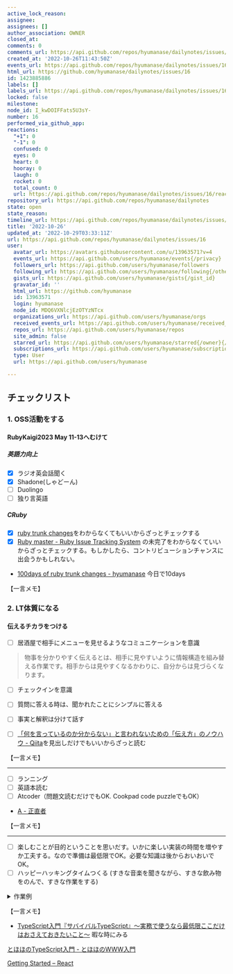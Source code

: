 ```yaml
---
active_lock_reason: 
assignee: 
assignees: []
author_association: OWNER
closed_at: 
comments: 0
comments_url: https://api.github.com/repos/hyumanase/dailynotes/issues/16/comments
created_at: '2022-10-26T11:43:50Z'
events_url: https://api.github.com/repos/hyumanase/dailynotes/issues/16/events
html_url: https://github.com/hyumanase/dailynotes/issues/16
id: 1423885886
labels: []
labels_url: https://api.github.com/repos/hyumanase/dailynotes/issues/16/labels{/name}
locked: false
milestone: 
node_id: I_kwDOIFFats5U3sY-
number: 16
performed_via_github_app: 
reactions:
  "+1": 0
  "-1": 0
  confused: 0
  eyes: 0
  heart: 0
  hooray: 0
  laugh: 0
  rocket: 0
  total_count: 0
  url: https://api.github.com/repos/hyumanase/dailynotes/issues/16/reactions
repository_url: https://api.github.com/repos/hyumanase/dailynotes
state: open
state_reason: 
timeline_url: https://api.github.com/repos/hyumanase/dailynotes/issues/16/timeline
title: '2022-10-26'
updated_at: '2022-10-29T03:33:11Z'
url: https://api.github.com/repos/hyumanase/dailynotes/issues/16
user:
  avatar_url: https://avatars.githubusercontent.com/u/13963571?v=4
  events_url: https://api.github.com/users/hyumanase/events{/privacy}
  followers_url: https://api.github.com/users/hyumanase/followers
  following_url: https://api.github.com/users/hyumanase/following{/other_user}
  gists_url: https://api.github.com/users/hyumanase/gists{/gist_id}
  gravatar_id: ''
  html_url: https://github.com/hyumanase
  id: 13963571
  login: hyumanase
  node_id: MDQ6VXNlcjEzOTYzNTcx
  organizations_url: https://api.github.com/users/hyumanase/orgs
  received_events_url: https://api.github.com/users/hyumanase/received_events
  repos_url: https://api.github.com/users/hyumanase/repos
  site_admin: false
  starred_url: https://api.github.com/users/hyumanase/starred{/owner}{/repo}
  subscriptions_url: https://api.github.com/users/hyumanase/subscriptions
  type: User
  url: https://api.github.com/users/hyumanase

---
```

## チェックリスト
### 1. OSS活動をする
#### RubyKaigi2023 May 11-13へむけて
##### 英語力向上
- [x] ラジオ英会話聞く
- [x] Shadone(しゃどーん)
- [ ] Duolingo
- [ ] 独り言英語

##### CRuby
- [x] [ruby trunk changes](https://ruby-trunk-changes.hatenablog.com/)をわからなくてもいいからざっとチェックする
- [x] [Ruby master - Ruby Issue Tracking System](https://bugs.ruby-lang.org/projects/ruby-master) の未完了をわからなくていいからざっとチェックする。もしかしたら、コントリビューションチャンスに出会うかもしれない。

- [100days of ruby trunk changes - hyumanase](https://scrapbox.io/hyumanase/100days_of_ruby_trunk_changes)
今日で10days


【一言メモ】



### 2. LT体質になる
#### 伝えるチカラをつける
- [ ] 居酒屋で相手にメニューを見せるようなコミュニケーションを意識
> 物事を分かりやすく伝えるとは、相手に見やすいように情報構造を組み替える作業です。相手からは見やすくなるかわりに、自分からは見づらくなります。

- [ ] チェックインを意識

- [ ] 質問に答える時は、聞かれたことにシンプルに答える
- [ ] 事実と解釈は分けて話す
- [ ] [「何を言っているのか分からない」と言われないための「伝え方」のノウハウ - Qiita](https://qiita.com/yz2cm/items/486fd3f57491f6544431)を見出しだけでもいいからざっと読む


【一言メモ】



---
- [ ] ランニング
- [ ] 英語本読む
- [ ] Atcoder（問題文読むだけでもOK. Cookpad code puzzleでもOK）
- [A - 正直者](https://atcoder.jp/contests/abc002/tasks/abc002_1)

【一言メモ】



---
- [ ] 楽しむことが目的ということを思いだす。いかに楽しい実装の時間を増やすか工夫する。なので準備は最低限でOK。必要な知識は後からおいおいでOK。
- [ ] ハッピーハッキングタイムつくる
(すきな音楽を聞きながら、すきな飲み物をのんで、すきな作業をする)
<details> 
<summary>作業例</summary>

- Atcoder
- 気になる言語を学習
- 低レイヤーの勉強
- 気になる最近の技術の勉強
- シェル芸
</details>

【一言メモ】
- [TypeScript入門『サバイバルTypeScript』〜実務で使うなら最低限ここだけはおさえておきたいこと〜](https://typescriptbook.jp/) 暇な時にみる

[とほほのTypeScript入門 - とほほのWWW入門](https://www.tohoho-web.com/ex/typescript.html)


[Getting Started – React](https://ja.reactjs.org/docs/getting-started.html)


